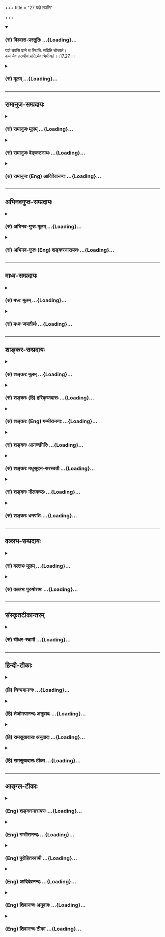 +++
title = "27 यज्ञे तपसि"

+++
<div class="js_include" newlevelforh1="3" title="(सं) विश्वास-प्रस्तुतिः" unfilled url="/purANam/mahAbhAratam/06-bhIShma-parva/02-bhagavad-gItA-parva/saMskRtam/vishvAsa-prastutiH/17_shraddhA-traya-vibhA/27_yajne_tapasi.md">
<details open><summary><h3>(सं) विश्वास-प्रस्तुतिः ...{Loading}...</h3></summary>

यज्ञे तपसि दाने च स्थितिः सदिति चोच्यते।  
कर्म चैव तदर्थीयं सदित्येवाभिधीयते।।17.27।।
</details>
</div>
<div class="js_include collapsed" newlevelforh1="3" title="(सं) मूलम्" unfilled url="/purANam/mahAbhAratam/06-bhIShma-parva/02-bhagavad-gItA-parva/saMskRtam/mUlam/17_shraddhA-traya-vibhA/27_yajne_tapasi.md">
<details><summary><h3>(सं) मूलम् ...{Loading}...</h3></summary>

यज्ञे तपसि दाने च स्थितिः सदिति चोच्यते।  
कर्म चैव तदर्थीयं सदित्येवाभिधीयते।।17.27।।
</details>
</div>


_________________
## रामानुज-सम्प्रदायः
<div class="js_include collapsed" newlevelforh1="3" title="(सं) रामानुजः मूलम्" unfilled url="/purANam/mahAbhAratam/06-bhIShma-parva/02-bhagavad-gItA-parva/saMskRtam/rAmAnujaH/mUlam/17_shraddhA-traya-vibhA/27_yajne_tapasi.md">
<details><summary><h3>(सं) रामानुजः मूलम् ...{Loading}...</h3></summary>

।।17.27।। अतो वैदिकानां त्रैवर्णिकानां **यज्ञे तपसि दाने च स्थितिः**
कल्याणतया **सद् इति उच्यते। कर्म च** **तदर्थीयं** त्रैवर्णिकार्थीयं
यज्ञदानादिकं **सद् इति एव अभिधीयते। तस्माद् वेदा वैदिकानि कर्माणि
ब्राह्मणशब्दनिर्दिष्टाः त्रैवर्णिकाः चओं तत् सत् इति शब्दान्वयरूपलक्षणेन
अवेदेभ्यः च अवैदिकेभ्यः च व्यावृत्ता वेदितव्याः।**

</details>
</div>
<div class="js_include collapsed" newlevelforh1="3" title="(सं) रामानुजः वेङ्कटनाथः" unfilled url="/purANam/mahAbhAratam/06-bhIShma-parva/02-bhagavad-gItA-parva/saMskRtam/rAmAnujaH/venkaTanAthaH/17_shraddhA-traya-vibhA/27_yajne_tapasi.md">
<details><summary><h3>(सं) रामानुजः वेङ्कटनाथः ...{Loading}...</h3></summary>

  
  
।।17.27।। एवं सच्छब्दस्य व्युत्पत्तिप्रकारं प्रयोगं चोदाहृत्य
तदुपजीवनेनानन्तरं लिलक्षयिषिते ब्राह्मणादित्रिके
तत्प्रयोगोपपत्तिरुपसंह्रियत इत्यभिप्रायेणाऽऽहअत इति। स्थितिमुखेन
स्थातॄणां स्थापकानां च वेदानां सच्छब्दार्थान्वयोऽर्थादुच्यत
इत्यभिप्रायेणाऽऽहवैदिकानामिति। अध्यायान्तेषुओं तत्सत् इति
पाठात्स्थितिशब्दोऽत्र अन्तपर इति व्याख्यान्तरं
प्रकृतोपयुक्तप्रसिद्धतमार्थे सम्भवत्ययुक्तमिति भावः। स्थितिशब्देन
बुद्धावुपस्थापिताः स्थातारस्तच्छब्देन परामृश्यन्त
इत्यभिप्रायेणाऽऽहत्रैवर्णिकार्थीयमिति।
त्रिविधनिर्देशविषयतयाप्रकृतेश्वरार्थीयम् इति(शां)
व्याख्यान्तरमतिव्यवहितपरामर्शात्सर्वेषां यज्ञादीनामतदर्थीयत्वाच्च
अयुक्तमिति भावः। यज्ञाद्यर्थीयसाधनसम्पादनरूपकर्मणि सच्छब्दनिर्देशवचनादपि
प्रक्रान्ते यज्ञादावेव
तदुक्तिरिहोपपन्नेत्यभिप्रायेणाऽऽहयज्ञदानादिकमिति। तदर्थीयम् इति
सामान्यसङ्ग्रहावलम्बिना आदिशब्देनाध्ययनादिग्रहणाद्वेदानामपि
सच्छब्दान्वयोऽत्र प्रदर्शित एव। भवत्वेवं त्रयाणां त्रिभिरन्वयः;
तदुक्तिरिह किमर्था इत्यत्र
लक्षणोक्तिप्रयोजनभूतविविक्तानुसन्धानप्रतिपादनमुखेनओं तत्सत्
इत्यादिश्लोकैः फलितं वदन्नुपसंहरतितस्मादिति। यत्तु -- कैश्चित्ओं तत्सत्
इत्यमीषां वाक्यत्वकल्पनेन वाक्यार्थवर्णनं; यत्फलाभिसन्धिरहितं कर्म;
तच्छोभनमिति युक्तम् तदोंतदेवेत्यर्थ इति एतदेवं विवक्षितमित्यत्र न
कश्चिद्धेतुः न चोपयोगः लक्षणत्वाभिधानं त्वनुष्ठानोक्तमिति भावः।  
  

</details>
</div>
<div class="js_include collapsed" newlevelforh1="3" title="(सं) रामानुजः (Eng) आदिदेवानन्दः" unfilled url="/purANam/mahAbhAratam/06-bhIShma-parva/02-bhagavad-gItA-parva/saMskRtam/rAmAnujaH/english/AdidevAnandaH/17_shraddhA-traya-vibhA/27_yajne_tapasi.md">
<details><summary><h3>(सं) रामानुजः (Eng) आदिदेवानन्दः ...{Loading}...</h3></summary>

17.27 Therefore, devotion of persons of the first three stations who
follow the Vedas in respect of sacrifices, austerities and gifts is
called Sat, since it is auspicious. So the Vedas, Vedic acts and the
three stations, expressed by the term 'brahmana,' since they are
characterised by their connection with the words 'Om Tat Sat,' are to be
distinguished from what are not the Vedas and Vedic.

</details>
</div>


_________________
## अभिनवगुप्त-सम्प्रदायः
<div class="js_include collapsed" newlevelforh1="3" title="(सं) अभिनव-गुप्तः मूलम्" unfilled url="/purANam/mahAbhAratam/06-bhIShma-parva/02-bhagavad-gItA-parva/saMskRtam/abhinava-guptaH/mUlam/17_shraddhA-traya-vibhA/27_yajne_tapasi.md">
<details><summary><h3>(सं) अभिनव-गुप्तः मूलम् ...{Loading}...</h3></summary>

।।17.23 -- 17.27।। इदानीं ये गुणत्रितयसंकटोत्तीर्णधियः ते क्रियां
कथमाचरन्ति इति तादृक़्प्रकार उच्यते -- ओमित्यादि अभिधीयते इत्यन्तम्। ओं
तत् सत् इत्येभिस्त्रिभिः शब्दैर्ब्रह्मणो निर्देशः; संमुखीकरणम्। तत्र ओम्
इत्यनेन शास्त्रार्थोऽयमादेहसंबन्धमूरीकार्य इति सूच्यते। तत् इति
सर्वनामपदेन सामान्यमात्राभिधायिना विशेषपरामर्शमात्रासमर्थेन फलानभिसंधानं
ब्रह्मण्युच्यते अभिसंधानस्य विशेषपरिग्रहमन्तरेण अभावात्
सकलविशेषानुग्राहित्वेऽपि सकलफलसंधाने सर्वकर्तृतायामपि
विशिष्टफलायोगात्। सत् इत्यमुया श्रुत्या प्रशंसा अभिधीयते। क्रियमाणमपि इदं
यज्ञादिकं दुष्टम् इति बुद्ध्या क्रियमाणं तामसतामेति। विशिष्टफलाभिसंधानेन
च क्रियमाणं न च सत्; बन्धाधायकमेवेति। तस्मात् कर्तव्यमिदम् इति मन्वानाः
\[ फलविशेषमनभिसंदधानाः \] यज्ञादि कुर्वाणा अपि न बध्यन्ते।
अनेनैवाभिप्रायेण आदिपर्वण्युक्तम् -- तपो न कल्कोऽध्ययनं न कल्कः  
  
स्वाभाविको वेदविधिर्न कल्कः।  
  
प्रसह्य वित्ताहरणं न कल्क  
  
स्तान्येव भावोपहतानि कल्कः।।  
  
+++(M; Adi; Ch; 1; verse 210 )+++ इति। कल्कः; बन्धकः। स्वाभाविक इति --
ब्राह्मणेन निष्कारणं षडङ्गं +++(omits षडङ्गम् )+++ वेदादि अध्येतव्यम् इति।
प्रसह्य; शास्त्रलोकप्रसिद्धोचितया चेष्टया। भावेन; सत्त्वादिगुणत्रययोगिना
चित्तेन उपहतान्येतान्येव,+++(;N;K उपहतान्येव )+++ बन्धकानि; नान्यथा इति
तात्पर्यम्। अतो यज्ञादि यावच्छरीरभावितया कार्यमेव। तदर्थे \[ च \] हितं (
N;K विहितम् ) कर्म अर्जनादि। यदि वा ओम् इत्यनेन समुपशान्तसमस्तप्रपञ्चम्
तत् इत्यनेनोद्भिद्यमानविश्वतरङ्गपरामर्शमात्रात्मकेच्छास्वातन्त्र्य --
स्वभावम् सत् इत्यनेन इच्छास्वातन्त्र्यभरविजृम्भमाणभेदकम्; पूर्णत्वेऽपि
तावच्चित्रस्वभावतया भवनमिति प्रतिपाद्यते। तथाचोक्तम्,सद्भावे साधुभावे च
इति। तेन परमं प्रशान्तं +++(S परमप्रशान्तरूपं )+++ रूपं पुरस्कृत्य
दित्सायियक्षातितप्सात्मकेच्छातरङ्गसंगतं च मध्येकृत्य
दानयज्ञतपःक्रियाकारककलापपरिपूर्णं यच्चरमं वपुः इदमुल्लसितम्; एतत् खलु
समं त्रितयमनर्गलस्य स्वाभाविकं रूपम् इति कस्य किं कथं कुतः क्व +++(N omits
क्व )+++ केन फलं स्यादिति।

</details>
</div>
<div class="js_include collapsed" newlevelforh1="3" title="(सं) अभिनव-गुप्तः (Eng) शङ्करनारायणः" unfilled url="/purANam/mahAbhAratam/06-bhIShma-parva/02-bhagavad-gItA-parva/saMskRtam/abhinava-guptaH/english/shankaranArAyaNaH/17_shraddhA-traya-vibhA/27_yajne_tapasi.md">
<details><summary><h3>(सं) अभिनव-गुप्तः (Eng) शङ्करनारायणः ...{Loading}...</h3></summary>

17.23-27 Om etc. upto abhidhiyate. An indication of the Brahman i.e., an
act of facing (or aiming at) the Brahman is made by these three words
viz., OM, TAT and SAT. Of them, Om indicates that 'This purport of the
scriptures is \[to be ;\] accepted as long as one has bodily
connection'. The pronoun TAT, which denotes generality and which is
incapable of denoting exclusively a particular, mentions, as far as the
Brahman is concerned, the absence of intention for fruit. An intention
is not possible without reference to something particular. No doubt
\[TAT\] may denote all particulars \[in general\]. But it would lead to
intending the fruits and the doer-ship with regard to all \[in
general\]. Even then \[the Brahman\] cannot have connection with any
particular fruit. The Vedic word SAT denotes 'prasie'. The act, like
this sacrifice etc., though perormed, truns out to be an act of the Tams
(evil act) if it is performed with the idea, 'It is an evil act'.
Further, what is performed with an intention for a particular fruit is
not praiseworthy, and it causes nothing but bondage. Therefore, those,
who bear in mind, 'This is a thing to be performed' - they are not
fettered, even though they perform acts like sacrifice etc. With this
idea only, it has been said in the Adiparvan as - 'The austerity is not
dirt, nor the \[Vedic\] study, nor the natural ritual enjoined by the
Vedas, and nor the act of earning wealth by all efforts. But, if they
are struck by mind, they themselves become dirt.' (MB, Adi. i, 210).
\[Here in this passage\] dirt that which fetters. Natural : \[That is,
ordained \], such as - 'Without expecting anything, a Brahman should
learn the Vedas etc., together with their six subsidiaries' etc. By all
effort : by the act that is suitable and is well known in the scriptures
and in the worldly practice. By mind : by the mind that is yoked to the
traid of the Strands, Sattva etc. \[Those actions that\] have been
simply ruined \[by that mind\], are binding and not otherwise. This is
the idea here. Therefore, the acts like sacrifice etc., and the acts,
like aciring \[Wealth\] etc., for that purpose, have to be perfored as
being inevitable as long as the body exists. Or, perhaps, the word OM
conveys \[with regard to the Brahman\] the idea of That in Which the
entire universe has been totally calmed down. TAT conveys the idea of
That of the nature of Sovereign Independence of Will, which is nothing
but comprehending the rising waves in the form of the universe. And the
word SAT denotes the act of manifestation by the Brahman - even though
It is complete in Itself - as \[the universe\] having varied nature, a
manifestation that causes differences (or duality) expanding under the
weight of its Sovereign Independenc of Will. Hence it has been said 'In
the sense of manifesting as beings and in the sense of manifesting
perfectly \[SAT is employed\].' Thus, having is front \[as a casue\]
that aspect (the Soul) of highly tranil nature; and having in the centre
that aspect which is well connected with desire-waves viz., the desire
to make gift, the desire to perform sacrifice and the desire to observe
penance; this final body radiates (or dances) filled with a group of
activities, such as offering gift, performing sacrifice and observing
austerity, and of what are conducive to them. This triad is indeed
simultaneously the inherent nature of the Unhindered One (the Soul). So,
what fruit could be there ; And to whom ; How ; Whence ; Where ; And by
what means ; The act of person, with no faith, is an act of the Tamas
and bears no fruit in any way and bears fruit which is nothing but the
labour undertaken in bringing together the band of means \[of those
acts\]. Hence one should not on any account remain faithless. This is
being said now :

</details>
</div>


_________________
## माध्व-सम्प्रदायः
<div class="js_include collapsed" newlevelforh1="3" title="(सं) मध्वः मूलम्" unfilled url="/purANam/mahAbhAratam/06-bhIShma-parva/02-bhagavad-gItA-parva/saMskRtam/madhvaH/mUlam/17_shraddhA-traya-vibhA/27_yajne_tapasi.md">
<details><summary><h3>(सं) मध्वः मूलम् ...{Loading}...</h3></summary>

।।17.27।। Sri Madhvacharya did not comment on this sloka.

</details>
</div>
<div class="js_include collapsed" newlevelforh1="3" title="(सं) मध्वः जयतीर्थः" unfilled url="/purANam/mahAbhAratam/06-bhIShma-parva/02-bhagavad-gItA-parva/saMskRtam/madhvaH/jayatIrthaH/17_shraddhA-traya-vibhA/27_yajne_tapasi.md">
<details><summary><h3>(सं) मध्वः जयतीर्थः ...{Loading}...</h3></summary>

।।17.27।। यज्ञे तपसि ৷৷. कर्म चैव इत्यनेन यज्ञादिषु सच्छब्दो व्याख्यातः।
तेन ब्रह्मविषयत्वेन निष्ठया चेति लब्धम्।

</details>
</div>


_________________
## शाङ्कर-सम्प्रदायः
<div class="js_include collapsed" newlevelforh1="3" title="(सं) शङ्करः मूलम्" unfilled url="/purANam/mahAbhAratam/06-bhIShma-parva/02-bhagavad-gItA-parva/saMskRtam/shankaraH/mUlam/17_shraddhA-traya-vibhA/27_yajne_tapasi.md">
<details><summary><h3>(सं) शङ्करः मूलम् ...{Loading}...</h3></summary>

।।17.27।। --,**यज्ञे** यज्ञकर्मणि या स्थितिः; **तपसि** च या स्थितिः;
**दाने च** या **स्थितिः;** सा **सत् इति च उच्यते** विद्वद्भिः। **कर्म च
एव** **तदर्थीयं** यज्ञदानतपोऽर्थीयम् अथवा; यस्य अभिधानत्रयं प्रकृतं
तदर्थीयं यज्ञदानतपोऽर्थीयम् ईश्वरार्थीयम् इत्येतत् **सत् इत्येव**
**अभिधीयते।** तत् एतत् यज्ञदानतपआदि कर्म असात्त्विकं विगुणमपि
श्रद्धापूर्वकं ब्रह्मणः अभिधानत्रयप्रयोगेण सगुणं सात्त्विकं संपादितं
भवति।। तत्र च सर्वत्र श्रद्धाप्रधानतया सर्वं संपाद्यते यस्मात्; तस्मात्
--,

</details>
</div>
<div class="js_include collapsed" newlevelforh1="3" title="(सं) शङ्करः (हि) हरिकृष्णदासः" unfilled url="/purANam/mahAbhAratam/06-bhIShma-parva/02-bhagavad-gItA-parva/saMskRtam/shankaraH/hindI/harikRShNadAsaH/17_shraddhA-traya-vibhA/27_yajne_tapasi.md">
<details><summary><h3>(सं) शङ्करः (हि) हरिकृष्णदासः ...{Loading}...</h3></summary>

।।17.27।। जो यज्ञकर्ममें स्थिति है; जो तपमें स्थिति है और जो दानमें
स्थिति है; वह भी सत् है ऐसा विद्वानोंद्वारा कहा जाता है। तथा उन
यज्ञादिके लिये जो कर्म है अथवा जिसके तीन नामोंका प्रकरण चल रहा है; उस
ईश्वरके लिये जो कर्म है; वह भी सत् है यही कहा जाता है। इस प्रकार किये
हुए यज्ञ और तप आदि कर्म; यदि असात्त्विक और विगुण हों तो भी श्रद्धापूर्वक
परमात्माके तीनों नामोंके प्रयोगसे सगुण और सात्त्विक बना लिये जाते हैं।

</details>
</div>
<div class="js_include collapsed" newlevelforh1="3" title="(सं) शङ्करः (Eng) गम्भीरानन्दः" unfilled url="/purANam/mahAbhAratam/06-bhIShma-parva/02-bhagavad-gItA-parva/saMskRtam/shankaraH/english/gambhIrAnandaH/17_shraddhA-traya-vibhA/27_yajne_tapasi.md">
<details><summary><h3>(सं) शङ्करः (Eng) गम्भीरानन्दः ...{Loading}...</h3></summary>

17.27 And sthitih, steadfastness; that is yajne, in sacrifice, in the
act of sacrifice; the steadfastness that is tapasi, in austerity; and
the steadfastness that is dane, in charity; that ucyate, is spoken of;
sat iti, as sat, by learned persons. And eva, even; the karma, action;
tad-arthiyam, meant for these-for sacrifice, charity and austerity, or
for Him whose names are under discussion, i.e. for God; is eva, verily;
abhidhiyate, called; sat iti, as sat (good). Thus, in this way, the acts
of sacrifice, austerity, etc., even when they are devoid of sattva and
goodness, become good and endued with sattva by he use of the three
names of Brahman with faith. And as regards those (sacrifice etc.),
since in all cases everything is performed with a predominance of faith,
therefore-

</details>
</div>
<div class="js_include collapsed" newlevelforh1="3" title="(सं) शङ्करः आनन्दगिरिः" unfilled url="/purANam/mahAbhAratam/06-bhIShma-parva/02-bhagavad-gItA-parva/saMskRtam/shankaraH/AnandagiriH/17_shraddhA-traya-vibhA/27_yajne_tapasi.md">
<details><summary><h3>(सं) शङ्करः आनन्दगिरिः ...{Loading}...</h3></summary>

।।17.27।। प्रकारान्तरेण सच्छब्दस्य विनियोगमाह -- **यज्ञ इति।**
नामत्रयोच्चारणेन साद्गुण्यं सिध्यतीति प्रकरणार्थमुपसंहरति --
**तदेतदिति।**

</details>
</div>
<div class="js_include collapsed" newlevelforh1="3" title="(सं) शङ्करः मधुसूदन-सरस्वती" unfilled url="/purANam/mahAbhAratam/06-bhIShma-parva/02-bhagavad-gItA-parva/saMskRtam/shankaraH/madhusUdana-sarasvatI/17_shraddhA-traya-vibhA/27_yajne_tapasi.md">
<details><summary><h3>(सं) शङ्करः मधुसूदन-सरस्वती ...{Loading}...</h3></summary>

।।17.27।। यज्ञे तपसि दाने च या स्थितिस्तत्परतयावस्थितिर्निष्ठा सापि
सदित्युच्यते विद्वद्भिः। कर्म चैव तदर्थीयं तेषु यज्ञदानतपोरूपेष्वर्थेषु
भवं तदनुकूलमेव च कर्म अथवा यस्य ब्रह्मणो नामेदं प्रस्तुतं तदेवार्थो
विषयो यस्य तदर्थं शुद्धब्रह्मज्ञानं तदनुकूलं कर्म तदर्थीयं
भगवदर्पणबुद्ध्या क्रियमाणं कर्म वा तदर्थीयं सदित्येवाभिधीयते
तस्मात्सदिति नाम कर्मवैगुण्यापनोदनसमर्थं प्रशस्ततरं
यस्यैकैकोऽवयवोऽप्येतादृशः किमु वक्तव्यं तत्समुदायस्योंतत्सदिति
निर्देशस्य माहात्म्यमिति संपिण्डितार्थः।

</details>
</div>
<div class="js_include collapsed" newlevelforh1="3" title="(सं) शङ्करः नीलकण्ठः" unfilled url="/purANam/mahAbhAratam/06-bhIShma-parva/02-bhagavad-gItA-parva/saMskRtam/shankaraH/nIlakaNThaH/17_shraddhA-traya-vibhA/27_yajne_tapasi.md">
<details><summary><h3>(सं) शङ्करः नीलकण्ठः ...{Loading}...</h3></summary>

।।17.27।। किंच यज्ञादौ स्थितिर्निष्ठा सदिति समीचीनेति उच्यते। तदर्थः
सच्छब्दार्थो ब्रह्म तदीयं तदर्थं कृतं तदर्थीयं परमेश्वरप्राप्त्यर्थं
कृतं कर्म सदित्येव समीचीनमित्येवाभिधीयते लोके। तदेवं असात्त्विकं विगुणं
वा यज्ञादिकं श्रद्धापूर्वकं ब्रह्मणोऽभिधानत्रयोच्चारणेन सात्त्विकं
सद्गुणं च संपादितं भवति।

</details>
</div>
<div class="js_include collapsed" newlevelforh1="3" title="(सं) शङ्करः धनपतिः" unfilled url="/purANam/mahAbhAratam/06-bhIShma-parva/02-bhagavad-gItA-parva/saMskRtam/shankaraH/dhanapatiH/17_shraddhA-traya-vibhA/27_yajne_tapasi.md">
<details><summary><h3>(सं) शङ्करः धनपतिः ...{Loading}...</h3></summary>

।।17.27।। यज्ञे यज्ञकर्मणि या स्तिथिस्तथा तपसि या स्थितिः दाने च या
स्थितिः सा च विद्वद्भिः सदित्युच्यते। तदर्थीयं यज्ञदानतपोर्थीयं अथवा
यस्याभिधानत्रयं प्रकृतं तदर्थीयमीश्वरार्थीयमित्येतत्सदित्येवाभिधीयते।
तदेतद्यज्ञतपआदिकर्म असात्त्विकं विगुणमभक्तिपूर्वकमपि
ब्रह्मणोऽभिधानत्रयेण सात्त्विकं सगुणं सभिक्तकं संपादितं
भवत्यतोऽवश्यमोंतत्सदिति ब्रह्मणोऽभिधानत्रयमुदाहृत्य यज्ञादि
प्रवर्तननीयमिति प्रकरणार्थः।

</details>
</div>


_________________
## वल्लभ-सम्प्रदायः
<div class="js_include collapsed" newlevelforh1="3" title="(सं) वल्लभः मूलम्" unfilled url="/purANam/mahAbhAratam/06-bhIShma-parva/02-bhagavad-gItA-parva/saMskRtam/vallabhaH/mUlam/17_shraddhA-traya-vibhA/27_yajne_tapasi.md">
<details><summary><h3>(सं) वल्लभः मूलम् ...{Loading}...</h3></summary>

।।17.27।। किञ्च यज्ञ इति। तपसि दाने च स्थितिः सदिति चोच्यते।
स्थादिधातुगणे भुवो व्यापकत्वं; तदनुकृञश्चेति यज्ञपत्युपाध्यायाः प्रोचुः।
अतएवोक्तं -- सर्वेषामपि वस्तूनां भावार्थो भवति स्थितः। तस्यापि भगवानेष
किमतद्वस्तु रूप्यताम् इति। तथा सति सत्पदं (श्रेयोवचनं) निष्ठावचनमुक्तम्।
कर्म चैव तदर्थीयं सदुत्तममित्येवाभिधीयते। एतेनमां विधत्तेऽभिधत्ते मां
\[भाग.11।21।43\] इति प्राक्तनकर्मसदाचारपरिपाटी दर्शिता।

</details>
</div>
<div class="js_include collapsed" newlevelforh1="3" title="(सं) वल्लभः पुरुषोत्तमः" unfilled url="/purANam/mahAbhAratam/06-bhIShma-parva/02-bhagavad-gItA-parva/saMskRtam/vallabhaH/puruShottamaH/17_shraddhA-traya-vibhA/27_yajne_tapasi.md">
<details><summary><h3>(सं) वल्लभः पुरुषोत्तमः ...{Loading}...</h3></summary>

  
  
।।17.27।। अथ भगवत्परत्वं सर्वत्रैव सच्छब्दे एवोच्यते इत्याह -- यज्ञे
तपसीति। यज्ञे अग्निहोत्रादौ; तपसि कृच्छ्रादौ; दाने तुलापुरुषादौ या
स्थितिः भगवदेकनिष्ठतया करणं तद्रूपा च सा सदिति उच्यते। च पुनः।
तदर्थीयमेव कर्म यस्यैतन्नामत्रयं तस्य भगवत एव अर्थीयं सेवादिसामग्री
सम्पादनरूपं सदित्येव अभिधीयते।  
  

</details>
</div>


_________________
## संस्कृतटीकान्तरम्
<div class="js_include collapsed" newlevelforh1="3" title="(सं) श्रीधर-स्वामी" unfilled url="/purANam/mahAbhAratam/06-bhIShma-parva/02-bhagavad-gItA-parva/saMskRtam/shrIdhara-svAmI/17_shraddhA-traya-vibhA/27_yajne_tapasi.md">
<details><summary><h3>(सं) श्रीधर-स्वामी ...{Loading}...</h3></summary>

।।17.27।। किंच **-- यज्ञ इति।** यज्ञादिषु च या स्थितिस्तात्पर्येणावस्थानं
तदपि सदित्युच्यते। यस्य चेदं नामत्रयं स एव परमात्मा अर्थः फलं यस्य
तत्तदर्थं कर्म
पूजोपहारगृहाङ्गणपरिमार्जनोपलेपरङ्गमाङ्गलिकादिक्रियास्तत्सिद्धये
यदन्यत्कर्म क्रियते उद्यानशालिक्षेत्रधनार्जनादिविषयं तत्कर्म तदर्थीयं।
तच्चातिव्यवहितमपि सदित्येवाभिधीयते। यस्मादेवमतिप्रशस्तमेतन्नामत्रयं
तस्मादेतत्सर्वकर्मसाद्गुण्यार्थं कीर्तयेदिति तात्पर्यार्थः। अत्र
चार्थवादानुपपत्त्या विधिः कल्प्यतेविधेयं स्तूयते वस्तु इति न्यायात्।
अपरे तुप्रवर्तन्ते विधानोक्ताः; क्रियन्ते मोक्षकाङ्क्षिभिः इत्यादि
वर्तमानोपदेशःसमिधो यजति इत्यादिवद्विधितया परिणमनीय इत्याहुः।
तत्तुसद्भावे साधुभावे च इत्यादिषु प्राप्तार्थत्वान्न संगच्छत इति
पूर्वोक्तक्रमेण विधिकल्पनैव ज्यायसी।

</details>
</div>


_________________
## हिन्दी-टीकाः
<div class="js_include collapsed" newlevelforh1="3" title="(हि) चिन्मयानन्दः" unfilled url="/purANam/mahAbhAratam/06-bhIShma-parva/02-bhagavad-gItA-parva/hindI/chinmayAnandaH/17_shraddhA-traya-vibhA/27_yajne_tapasi.md">
<details><summary><h3>(हि) चिन्मयानन्दः ...{Loading}...</h3></summary>

।।17.27।। तत्सत् से प्रारम्भ किये गये प्रकरण का तात्पर्य यह है कि यदि
साधक के यज्ञ; दान और तप ये कर्म पूर्णतया शास्त्रविधि से सम्पादित नहीं भी
हों; तब भी परमात्मा के स्मरण तथा परम श्रद्धा के साथ यथाशक्ति उनका आचरण
करने पर वे उसे श्रेष्ठ फल प्रदान कर सकते हैं। इसका सिद्धांत यह है कि
मनुष्य जगत् में अहंकार और स्वार्थ से प्रेरित होकर शुभाशुभ कर्म करता है।
इन कर्मों के फलस्वरूप उसके अन्तकरण में वासनाएं होती जाती हैं; जो उसे
कर्मों में प्रवृत्त करके उसके बन्धनों को दृढ़ करती जाती हैं। इन कर्म
बन्धनों से मुक्ति पाने का उपाय कर्म ही है; परन्तु वे कर्म केवल कर्तव्य
कर्म ही हों और उनका आचरण ईश्वरार्पण बुद्धि से किया जाना चाहिए। ईश्वर के
स्मरण से अहंकार नहीं रह जाता और इस प्रकार वासनाओं की निवृत्ति हो जाती
है। इसीलिए इस श्लोक में कहा गया है कि परमात्मा के लिए किया गया कर्म सत्
कहलाता है; क्योंकि वह मोक्ष का साधन है। यज्ञदानादि कर्म परम श्रद्धा के
साथ युक्त होने पर ही पूर्ण होते हैं। तब स्वाभाविक ही

</details>
</div>
<div class="js_include collapsed" newlevelforh1="3" title="(हि) तेजोमयानन्दः अनुवादः" unfilled url="/purANam/mahAbhAratam/06-bhIShma-parva/02-bhagavad-gItA-parva/hindI/tejomayAnandaH/anuvAdaH/17_shraddhA-traya-vibhA/27_yajne_tapasi.md">
<details><summary><h3>(हि) तेजोमयानन्दः अनुवादः ...{Loading}...</h3></summary>

।।17.27।। यज्ञ, तप और दान में दृढ़ स्थिति भी सत् कही जाती है, और उस
(परमात्मा) के लिए किया गया कर्म भी सत् ही कहलाता है।।

</details>
</div>
<div class="js_include collapsed" newlevelforh1="3" title="(हि) रामसुखदासः अनुवादः" unfilled url="/purANam/mahAbhAratam/06-bhIShma-parva/02-bhagavad-gItA-parva/hindI/rAmasukhadAsaH/anuvAdaH/17_shraddhA-traya-vibhA/27_yajne_tapasi.md">
<details><summary><h3>(हि) रामसुखदासः अनुवादः ...{Loading}...</h3></summary>

।।17.27।। यज्ञ, तप और दानरूप क्रियामें जो स्थिति (निष्ठा) है, वह भी 'सत्'
-- ऐसे कही जाती है और उस परमात्माके निमित्त किया जानेवाला कर्म भी 'सत्'
-- ऐसा ही कहा जाता है।

</details>
</div>
<div class="js_include collapsed" newlevelforh1="3" title="(हि) रामसुखदासः टीका" unfilled url="/purANam/mahAbhAratam/06-bhIShma-parva/02-bhagavad-gItA-parva/hindI/rAmasukhadAsaH/TIkA/17_shraddhA-traya-vibhA/27_yajne_tapasi.md">
<details><summary><h3>(हि) रामसुखदासः टीका ...{Loading}...</h3></summary>

।।17.27।।***व्याख्या --***  **यज्ञे तपसि दाने च स्थितिः सदिति चोच्यते
--** यज्ञ; तप और दानरूप प्रशंसनीय क्रियाओंमें जो स्थिति (निष्ठा) होती
है; वह सत् कही जाती है। जैसे; किसीकी सात्त्विक यज्ञमें; किसीकी सात्त्विक
तपमें और किसीकी सात्त्विक दानमें जो स्थिति -- निष्ठा है अर्थात् इनमेंसे
एकएक चीजके प्रति हृदयमें जो श्रद्धा है और इन्हें करनेकी जो तत्परता है;
वह सन्निष्ठा (सत्निष्ठा) कही जाती है।**च** पद देनेका तात्पर्य यह है कि
जिस प्रकार लोगोंकी सात्त्विक; यज्ञ; तप और दानमें श्रद्धा -- निष्ठा होती
है; ऐसे ही किसीकी वर्णधर्ममें; किसीकी आश्रमधर्ममें; किसीकी
सत्यव्रतपालनमें; किसीकी अतिथिसत्कारमें; किसीकी सेवामें; किसीकी
आज्ञापालनमें; किसीकी पातिव्रतधर्ममें और किसीकी गङ्गाजीमें; किसीकी
यमुनाजीमें; किसीकी प्रयागराज आदि विशेष तीर्थोंमें जो हृदयसे श्रद्धा है;
उनमें जो रुचि; विश्वास और तत्परता है; वह भी सन्निष्ठा कही जाती है।**कर्म
चैव तदर्थीयं सदित्येवाभिधीयते --** उन प्रशंसनीय कर्मोंके अलावा कर्मोंके
दो तरहके स्वरूप होते हैं -- लौकिक (स्वरूपसे ही संसारसम्बन्धी) और
पारमार्थिक (स्वरूपसे ही भगवत्सम्बन्धी) --,(1) वर्ण और आश्रमके अनुसार
जीविकाके लिये यज्ञ; अध्यापन; व्यापार; खेती आदि व्यावहारिक कर्तव्यकर्म और
खानापीना; उठनाबैठना; चलनाफिरना; सोनाजगना आदि शारीरिक कर्म -- ये सभी
लौकिक हैं।  
  
(2) जपध्यान; पाठपूजा; कथाकीर्तन; श्रवणमनन; चिन्तनध्यान आदि जो कुछ किया
जाय; सब,पारमार्थिक है। इन दोनों प्रकारके कर्मोंको अपने सुखआराम आदिका
उद्देश्य न रखकर निष्कामभाव एवं श्रद्धाविश्वाससे केवल भगवानके लिये
अर्थात् भगवत्प्रीत्यर्थ किये जायँ तो वे सबकेसब तदर्थीय कर्म हो जाते हैं।
भगवदर्थ होनेके कारण उनका फल सत् हो जाता है अर्थात् सत्स्वरूप परमात्माके
साथ सम्बन्ध होनेसे वे सभी दैवीसम्पत्ति हो जाते हैं; जो कि मुक्ति
देनेवाली है। जैसे अग्निमें ठीकरी रख दी जाय तो अग्नि उसको अग्निरूप बना
देती है। यह सब अग्निकी ही विशेषता है कि ठीकरी भी अग्निरूप हो जाती है ऐसे
ही उस परमात्माके लिये जो भी कर्म किया जाय; वह सब सत् अर्थात्
परमात्मस्वरूप हो जाता है अर्थात् उस कर्मसे परमात्माकी प्राप्ति हो जाती
है। उस कर्ममें जो भी विशेषता आयी है; वह परमात्माके सम्बन्धसे ही आयी है।
वास्तवमें तो कर्ममें कुछ भी विशेषता नहीं है। यहाँ **तदर्थीयम्** कहनेका
तात्पर्य है कि जो ऊँचेसेऊँचे भोगोंको; स्वर्ग आदि भोगभूमियोंको न चाहकर
केवल परमात्माको चाहता है; अपना कल्याण चाहता है; मुक्ति चाहता है; ऐसे
साधकका जितना पारमार्थिक साधन बन गया है; वह सब सत् हो जाता है। इस विषयमें
भगवान्ने कहा है कि कल्याणकारी काम करनेवाले किसीकी भी दुर्गति नहीं होती
(गीता 6। 40); इतनी ही बात नहीं; जो योग(समता अथवा परमात्मतत्त्व) का
जिज्ञासु होता है; वह भी वेदोंमें स्वर्ग आदिकी प्राप्तिके लिये बताये हुए
सकाम कर्मोंसे ऊँचा उठ जाता है (गीता 6। 44)। कारण कि वे कर्म तो फल देकर
नष्ट हो जाते हैं; पर उस परमात्माके लिये किया हुआ साधन -- कर्म नष्ट नहीं
होता; प्रत्युत सत् हो जाता है।  
  
***सम्बन्ध --***  पूर्वश्लोकमें आया कि परमात्माके उद्देश्यसे किये गये
कर्म सत् हो जाते हैं। परन्तु परमात्माके उद्देश्यसे रहित जो कर्म किये
जाते हैं; उनकी कौनसी संज्ञा होगी इसे आगेके श्लोकमें बताते हैं।

</details>
</div>


_________________
## आङ्ग्ल-टीकाः
<div class="js_include collapsed" newlevelforh1="3" title="(Eng) शङ्करनारायणः" unfilled url="/purANam/mahAbhAratam/06-bhIShma-parva/02-bhagavad-gItA-parva/english/shankaranArAyaNaH/17_shraddhA-traya-vibhA/27_yajne_tapasi.md">
<details><summary><h3>(Eng) शङ्करनारायणः ...{Loading}...</h3></summary>

17.27. The steadfastness is performing sacrifice, in austerity and in
giving gift is also called SAT; and also the act for such purpose is
\[hence\] just called SAT.

</details>
</div>
<div class="js_include collapsed" newlevelforh1="3" title="(Eng) गम्भीरानन्दः" unfilled url="/purANam/mahAbhAratam/06-bhIShma-parva/02-bhagavad-gItA-parva/english/gambhIrAnandaH/17_shraddhA-traya-vibhA/27_yajne_tapasi.md">
<details><summary><h3>(Eng) गम्भीरानन्दः ...{Loading}...</h3></summary>

17.27 And the steadfastness in sacrifice, austerity and charity is
spoken of as sat. And even the action meant for these is, verily, called
as sat (good).

</details>
</div>
<div class="js_include collapsed" newlevelforh1="3" title="(Eng) पुरोहितस्वामी" unfilled url="/purANam/mahAbhAratam/06-bhIShma-parva/02-bhagavad-gItA-parva/english/purohitasvAmI/17_shraddhA-traya-vibhA/27_yajne_tapasi.md">
<details><summary><h3>(Eng) पुरोहितस्वामी ...{Loading}...</h3></summary>

17.27 Conviction in sacrifice, in austerity and in giving is also called
Sat.' So too an action done only for the Lord's sake.

</details>
</div>
<div class="js_include collapsed" newlevelforh1="3" title="(Eng) आदिदेवनन्दः" unfilled url="/purANam/mahAbhAratam/06-bhIShma-parva/02-bhagavad-gItA-parva/english/AdidevanandaH/17_shraddhA-traya-vibhA/27_yajne_tapasi.md">
<details><summary><h3>(Eng) आदिदेवनन्दः ...{Loading}...</h3></summary>

17.27 Devotion to sacrifice, austerities and gifts is also called Sat;
and so any act for such purposes is named Sat.

</details>
</div>
<div class="js_include collapsed" newlevelforh1="3" title="(Eng) शिवानन्दः अनुवादः" unfilled url="/purANam/mahAbhAratam/06-bhIShma-parva/02-bhagavad-gItA-parva/english/shivAnandaH/anuvAdaH/17_shraddhA-traya-vibhA/27_yajne_tapasi.md">
<details><summary><h3>(Eng) शिवानन्दः अनुवादः ...{Loading}...</h3></summary>

17.27 Steadfastness in sacrifice, austerity and gift, is also called
'Sat' and also action in connection with these (or for the sake of the
Supreme) is called 'Sat'.

</details>
</div>
<div class="js_include collapsed" newlevelforh1="3" title="(Eng) शिवानन्दः टीका" unfilled url="/purANam/mahAbhAratam/06-bhIShma-parva/02-bhagavad-gItA-parva/english/shivAnandaH/TIkA/17_shraddhA-traya-vibhA/27_yajne_tapasi.md">
<details><summary><h3>(Eng) शिवानन्दः टीका ...{Loading}...</h3></summary>

17.27 यज्ञे in sacrifice; तपसि in austerity; दाने in gift; च and;
स्थितिः steadiness; सत् Sat; इति thus; च and; उच्यते is called; कर्म
action; च and; एव also; तदर्थीयम् in connection with these or for the
sake of the Supreme; सत् Sat; इति thus; एव even; अभिधीयते is
called.Commentary If you perform sacrifice; austerity; gift and all
actions in a spirit of total surrender to the Lord or the Eternal Being
with purity and sincerity of heart; you will attain the highest goal of
life or immortality; freedom and eternal bliss. If you do them in the
name and for the sake of Brahman you will attain perfection and supreme
peace of the Absolute.If you pin your faith on the glory and power of
this name Om or Om Tat Sat; you will be freed from the bondage of birth
and death. If you perform any sacrifice; austerity or charity or any
action in a selfless and motiveless spirit; surrendering all the actions
and their rewards to the Lord and if you utter the word Sat with faith;
feeling and devotion; you will attain perfection and success in the
action.Even the imperfect and nonSattvic acts of sacrifice; austerity
and gift will be turned into perfect and Sattvic ones.These Sacrifice;
austerity and gift.

</details>
</div>
